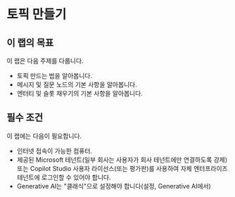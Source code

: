 # 토픽 만들기

## 이 랩의 목표

이 랩은 다음 주제를 다룹니다.


- 토픽 만드는 법을 알아봅니다.</br>
- 메시지 및 질문 노드의 기본 사항을 알아봅니다.</br>
- 엔터티 및 슬롯 채우기의 기본 사항을 알아봅니다.</br>


## 필수 조건

이 랩에는 다음이 필요합니다.
- 인터넷 접속이 가능한 컴퓨터.
- 제공된 Microsoft 테넌트(일부 회사는 사용자가 회사 테넌트에만 연결하도록 강제) 또는 Copilot Studio 사용자 라이선스(또는 평가판)를 사용하여 자체 엔터프라이즈 테넌트에 로그인할 수 있어야 합니다.
- Generative AI는 "클래식"으로 설정해야 합니다(설정, Generative AI에서)

